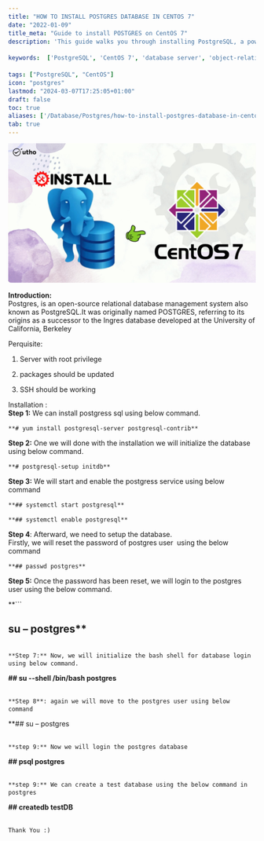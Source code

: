 ```yaml
---
title: "HOW TO INSTALL POSTGRES DATABASE IN CENTOS 7"
date: "2022-01-09"
title_meta: "Guide to install POSTGRES on CentOS 7"
description: 'This guide walks you through installing PostgreSQL, a powerful open-source object-relational database management system, on your CentOS 7 system. It covers adding the official PostgreSQL repository, installing the PostgreSQL server package, initializing the database cluster, and setting a secure password for the superuser.'

keywords:  ['PostgreSQL', 'CentOS 7', 'database server', 'object-relational database', 'yum']

tags: ["PostgreSQL", "CentOS"]
icon: "postgres"
lastmod: "2024-03-07T17:25:05+01:00"
draft: false
toc: true
aliases: ['/Database/Postgres/how-to-install-postgres-database-in-centos-7/']
tab: true
---
```


![](images/HOW-TO-INSTALL-POSTGRES-DATABASE-IN-CENTOS-7_utho.jpg)

**Introduction:**  
Postgres, is an open-source relational database management system also known as PostgreSQL.It was originally named POSTGRES, referring to its origins as a successor to the Ingres database developed at the University of California, Berkeley

Perquisite: 

1. Server with root privilege
2. packages should be updated  
    
3. SSH should be working  
    

Installation :  
**Step 1:** We can install postgress sql using below command.

```
**# yum install postgresql-server postgresql-contrib**
```

**Step 2:** One we will done with the installation we will initialize the database using below command.

```
**# postgresql-setup initdb** 
```

**Step 3:** We will start and enable the postgress service using below command

```
**## systemctl start postgresql** 
```

```
**## systemctl enable postgresql**
```

**Step 4**: Afterward, we need to setup the database.  
Firstly, we will reset the password of postgres user  using the below command

```
**## passwd postgres**
```

**Step 5:** Once the password has been reset, we will login to the postgres user using the below command.

**```
## su – postgres** 
```

**Step 7:** Now, we will initialize the bash shell for database login using below command.

```
**## su --shell /bin/bash postgres**
```

**Step 8**: again we will move to the postgres user using below command

```
**## su – postgres
```**

**step 9:** Now we will login the postgres database

```
**## psql postgres**
```

**step 9:** We can create a test database using the below command in postgres

```
**## createdb testDB** 
```

Thank You :)
